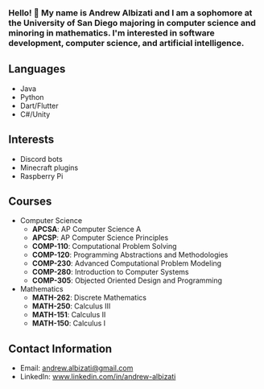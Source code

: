 ### Hello! 👋  My name is Andrew Albizati and I am a sophomore at the University of San Diego majoring in computer science and minoring in mathematics. I'm interested in software development, computer science, and artificial intelligence.

## Languages
- Java
- Python
- Dart/Flutter
- C#/Unity

## Interests
- Discord bots
- Minecraft plugins
- Raspberry Pi

## Courses
- Computer Science
    - **APCSA**: AP Computer Science A
    - **APCSP**: AP Computer Science Principles
    - **COMP-110**: Computational Problem Solving
    - **COMP-120**: Programming Abstractions and Methodologies
    - **COMP-230**: Advanced Computational Problem Modeling
    - **COMP-280**: Introduction to Computer Systems
    - **COMP-305**: Objected Oriented Design and Programming
- Mathematics
    - **MATH-262**: Discrete Mathematics
    - **MATH-250**: Calculus III
    - **MATH-151**: Calculus II
    - **MATH-150**: Calculus I

## Contact Information
- Email: andrew.albizati@gmail.com
- LinkedIn: www.linkedin.com/in/andrew-albizati
